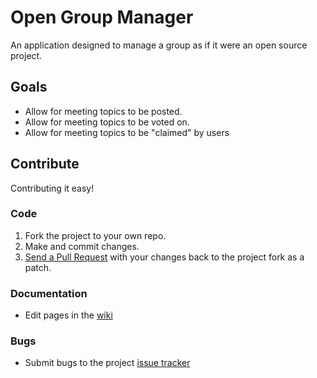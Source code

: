 # Open Group Manager

An application designed to manage a group as if it were an open source project.

## Goals

- Allow for meeting topics to be posted.
- Allow for meeting topics to be voted on.
- Allow for meeting topics to be "claimed" by users

## Contribute

Contributing it easy!

### Code
1. Fork the project to your own repo.
2. Make and commit changes.
3. [Send a Pull Request](http://help.github.com/pull-requests/) with your changes back to the project fork as a patch.

### Documentation
- Edit pages in the [wiki](https://github.com/dfwcfml/Open-Group-Manager/wiki)

### Bugs
- Submit bugs to the project [issue tracker](https://github.com/dfwcfml/Open-Group-Manager/issues)